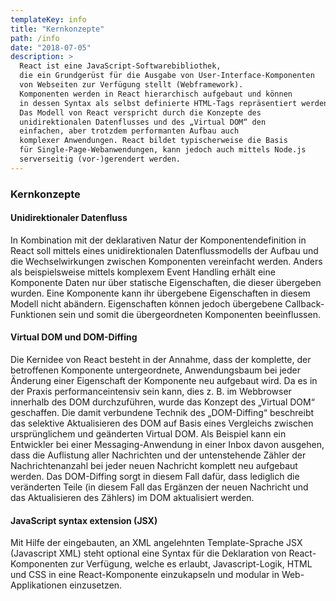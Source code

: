 ```yaml
---
templateKey: info
title: "Kernkonzepte"
path: /info
date: "2018-07-05"
description: >
  React ist eine JavaScript-Softwarebibliothek, 
  die ein Grundgerüst für die Ausgabe von User-Interface-Komponenten
  von Webseiten zur Verfügung stellt (Webframework). 
  Komponenten werden in React hierarchisch aufgebaut und können
  in dessen Syntax als selbst definierte HTML-Tags repräsentiert werden.
  Das Modell von React verspricht durch die Konzepte des
  unidirektionalen Datenflusses und des „Virtual DOM“ den
  einfachen, aber trotzdem performanten Aufbau auch
  komplexer Anwendungen. React bildet typischerweise die Basis
  für Single-Page-Webanwendungen, kann jedoch auch mittels Node.js
  serverseitig (vor-)gerendert werden.
---
```


### Kernkonzepte
#### Unidirektionaler Datenfluss
  In Kombination mit der deklarativen Natur der Komponentendefinition in React soll 
  mittels eines unidirektionalen Datenflussmodells der Aufbau 
  und die Wechselwirkungen zwischen Komponenten vereinfacht werden. 
  Anders als beispielsweise mittels komplexem Event Handling erhält eine 
  Komponente Daten nur über statische Eigenschaften, die dieser übergeben wurden. 
  Eine Komponente kann ihr übergebene Eigenschaften in diesem Modell nicht abändern. 
  Eigenschaften können jedoch übergebene Callback-Funktionen sein und somit die 
  übergeordneten Komponenten beeinflussen.

#### Virtual DOM und DOM-Diffing
  Die Kernidee von React besteht in der Annahme, 
  dass der komplette, der betroffenen Komponente untergeordnete, 
  Anwendungsbaum bei jeder Änderung einer Eigenschaft der Komponente neu 
  aufgebaut wird. Da es in der Praxis performanceintensiv sein kann, dies z. B. 
  im Webbrowser innerhalb des DOM durchzuführen, wurde das Konzept des „Virtual DOM“ 
  geschaffen. Die damit verbundene Technik des „DOM-Diffing“ beschreibt 
  das selektive Aktualisieren des DOM auf Basis eines Vergleichs zwischen 
  ursprünglichem und geänderten Virtual DOM.
  Als Beispiel kann ein Entwickler bei einer Messaging-Anwendung in einer 
  Inbox davon ausgehen, dass die Auflistung aller Nachrichten und der untenstehende 
  Zähler der Nachrichtenanzahl bei jeder neuen Nachricht komplett neu aufgebaut werden. 
  Das DOM-Diffing sorgt in diesem Fall dafür, dass lediglich die veränderten Teile 
  (in diesem Fall das Ergänzen der neuen Nachricht und das Aktualisieren des Zählers) 
  im DOM aktualisiert werden.

#### JavaScript syntax extension (JSX)
  Mit Hilfe der eingebauten, an XML angelehnten Template-Sprache JSX 
  (Javascript XML) steht optional eine Syntax für die Deklaration von 
  React-Komponenten zur Verfügung, welche es erlaubt, Javascript-Logik, 
  HTML und CSS in eine React-Komponente einzukapseln und modular in Web-Applikationen 
  einzusetzen.